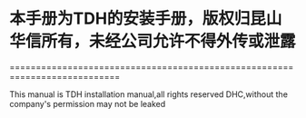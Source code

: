 
# 本手册为TDH的安装手册，版权归昆山华信所有，未经公司允许不得外传或泄露


===========================================================================

This manual is TDH installation manual,all rights reserved DHC,without the company's permission may not be leaked
